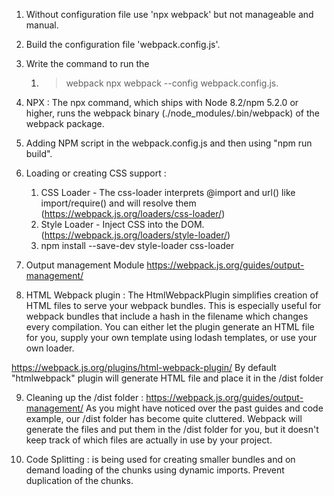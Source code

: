 1. Without configuration file use 'npx webpack' but not manageable and manual.
   
2. Build the configuration file 'webpack.config.js'.

3. Write the command to run the 
   1. > webpack npx webpack --config webpack.config.js.

4. NPX : The npx command, which ships with Node 8.2/npm 5.2.0 or higher, runs the webpack binary (./node_modules/.bin/webpack) of the webpack package.

5. Adding NPM script in the webpack.config.js and then using "npm run build".

6. Loading or creating CSS support : 
   1. CSS Loader - The css-loader interprets @import and url() like import/require() and will resolve them (https://webpack.js.org/loaders/css-loader/)
   2. Style Loader - Inject CSS into the DOM. (https://webpack.js.org/loaders/style-loader/)
   3. npm install --save-dev style-loader css-loader
   
7. Output management Module https://webpack.js.org/guides/output-management/
8. HTML Webpack plugin : The HtmlWebpackPlugin simplifies creation of HTML files to serve your webpack bundles. This is especially useful for webpack bundles that include a hash in the filename which changes every compilation. You can either let the plugin generate an HTML file for you, supply your own template using lodash templates, or use your own loader.

 https://webpack.js.org/plugins/html-webpack-plugin/
 By default "htmlwebpack" plugin will generate HTML file and place it in the /dist folder

 9. Cleaning up the /dist folder : https://webpack.js.org/guides/output-management/
As you might have noticed over the past guides and code example, our /dist folder has become quite cluttered. Webpack will generate the files and put them in the /dist folder for you, but it doesn't keep track of which files are actually in use by your project.

10. Code Splitting : is being used for creating smaller bundles and on demand loading of the chunks using dynamic imports. Prevent duplication of the chunks. 